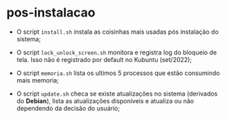 # pos-instalacao

 - O script `install.sh` instala as coisinhas mais usadas pós instalação do sistema;

 - O script `lock_unlock_screen.sh` monitora e registra log do bloqueio de tela. Isso não é registrado por default no Kubuntu (set/2022);

 - O script `memoria.sh` lista os ultimos 5 processos que estão consumindo mais memoria;

 - O script `update.sh` checa se existe atualizações no sistema (derivados do **Debian**), lista as atualizações disponíveis e atualiza ou não dependendo da decisão do usuário;